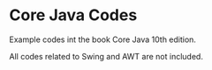# Core Java Codes

Example codes int the book Core Java 10th edition.

All codes related to Swing and AWT are not included.

